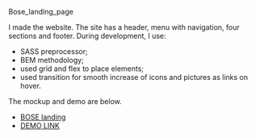 Bose_landing_page


I made the website. The site has a header, menu with navigation, four sections and footer.
During development, I use:
  -  SASS preprocessor;
  -  BEM methodology;
  - used grid and flex to place elements;
  - used transition for smooth increase of icons and pictures as links on hover.

The mockup and demo are below.
- [BOSE landing](https://www.figma.com/file/OMjQNb3hg1LKMV4OwyQ3Ao/BOSE?node-id=0%3A1)
- [DEMO LINK](https://Marinakyrychynska.github.io/Bose_landing_page/)

